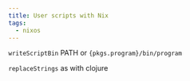 ```yaml
---
title: User scripts with Nix
tags:
  - nixos
---
```


`writeScriptBin`
PATH or `{pkgs.program}/bin/program`

`replaceStrings` as with clojure
